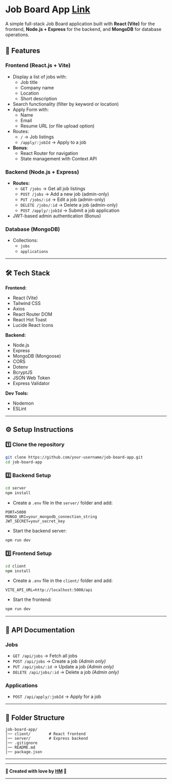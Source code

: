 # Job Board App [Link](https://cloudactivelabsassignment.netlify.app)

A simple full-stack Job Board application built with **React (Vite)** for the frontend, **Node.js + Express** for the backend, and **MongoDB** for database operations.

## 🚀 Features

### Frontend (React.js + Vite)

- Display a list of jobs with:
  - Job title
  - Company name
  - Location
  - Short description
- Search functionality (filter by keyword or location)
- Apply Form with:
  - Name
  - Email
  - Resume URL (or file upload option)
- Routes:
  - `/` → Job listings
  - `/apply/:jobId` → Apply to a job
- **Bonus**:
  - React Router for navigation
  - State management with Context API

### Backend (Node.js + Express)

- **Routes:**
  - `GET /jobs` → Get all job listings
  - `POST /jobs` → Add a new job (admin-only)
  - `PUT /jobs/:id` → Edit a job (admin-only)
  - `DELETE /jobs/:id` → Delete a job (admin-only)
  - `POST /apply/:jobId` → Submit a job application
- JWT-based admin authentication (Bonus)

### Database (MongoDB)

- Collections:
  - `jobs`
  - `applications`

---

## 🛠 Tech Stack

**Frontend:**

- React (Vite)
- Tailwind CSS
- Axios
- React Router DOM
- React Hot Toast
- Lucide React Icons

**Backend:**

- Node.js
- Express
- MongoDB (Mongoose)
- CORS
- Dotenv
- BcryptJS
- JSON Web Token
- Express Validator

**Dev Tools:**

- Nodemon
- ESLint

---

## ⚙️ Setup Instructions

### 1️⃣ Clone the repository

```bash
git clone https://github.com/your-username/job-board-app.git
cd job-board-app
```

### 2️⃣ Backend Setup

```bash
cd server
npm install
```

- Create a `.env` file in the `server/` folder and add:

```
PORT=5000
MONGO_URI=your_mongodb_connection_string
JWT_SECRET=your_secret_key
```

- Start the backend server:

```bash
npm run dev
```

### 3️⃣ Frontend Setup

```bash
cd client
npm install
```

- Create a `.env` file in the `client/` folder and add:

```
VITE_API_URL=http://localhost:5000/api
```

- Start the frontend:

```bash
npm run dev
```

---

## 📡 API Documentation

### Jobs

- `GET /api/jobs` → Fetch all jobs
- `POST /api/jobs` → Create a job _(Admin only)_
- `PUT /api/jobs/:id` → Update a job _(Admin only)_
- `DELETE /api/jobs/:id` → Delete a job _(Admin only)_

### Applications

- `POST /api/apply/:jobId` → Apply for a job

---

## 📂 Folder Structure

```
job-board-app/
│── client/        # React frontend
│── server/        # Express backend
│── .gitignore
│── README.md
│── package.json
```

---

---

**💙 Created with love by [HM](https://github.com/harshal20m) 💙**

---

